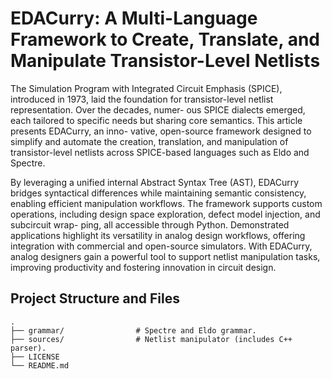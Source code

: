 # EDACurry: A Multi-Language Framework to Create, Translate, and Manipulate Transistor-Level Netlists

The Simulation Program with Integrated Circuit
Emphasis (SPICE), introduced in 1973, laid the foundation for
transistor-level netlist representation. Over the decades, numer-
ous SPICE dialects emerged, each tailored to specific needs but
sharing core semantics. This article presents EDACurry, an inno-
vative, open-source framework designed to simplify and automate
the creation, translation, and manipulation of transistor-level
netlists across SPICE-based languages such as Eldo and Spectre.

By leveraging a unified internal Abstract Syntax Tree (AST),
EDACurry bridges syntactical differences while maintaining
semantic consistency, enabling efficient manipulation workflows.
The framework supports custom operations, including design
space exploration, defect model injection, and subcircuit wrap-
ping, all accessible through Python. Demonstrated applications
highlight its versatility in analog design workflows, offering
integration with commercial and open-source simulators. With
EDACurry, analog designers gain a powerful tool to support
netlist manipulation tasks, improving productivity and fostering
innovation in circuit design.

## Project Structure and Files

    .
    ├── grammar/                # Spectre and Eldo grammar.
    ├── sources/                # Netlist manipulator (includes C++ parser).
    ├── LICENSE                       
    └── README.md
